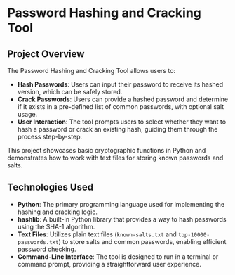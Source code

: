 # Password Hashing and Cracking Tool

## Project Overview
The Password Hashing and Cracking Tool allows users to:

- **Hash Passwords**: Users can input their password to receive its hashed version, which can be safely stored.
- **Crack Passwords**: Users can provide a hashed password and determine if it exists in a pre-defined list of common passwords, with optional salt usage.
- **User Interaction**: The tool prompts users to select whether they want to hash a password or crack an existing hash, guiding them through the process step-by-step.

This project showcases basic cryptographic functions in Python and demonstrates how to work with text files for storing known passwords and salts.

## Technologies Used
- **Python**: The primary programming language used for implementing the hashing and cracking logic.
- **hashlib**: A built-in Python library that provides a way to hash passwords using the SHA-1 algorithm.
- **Text Files**: Utilizes plain text files (`known-salts.txt` and `top-10000-passwords.txt`) to store salts and common passwords, enabling efficient password checking.
- **Command-Line Interface**: The tool is designed to run in a terminal or command prompt, providing a straightforward user experience.

